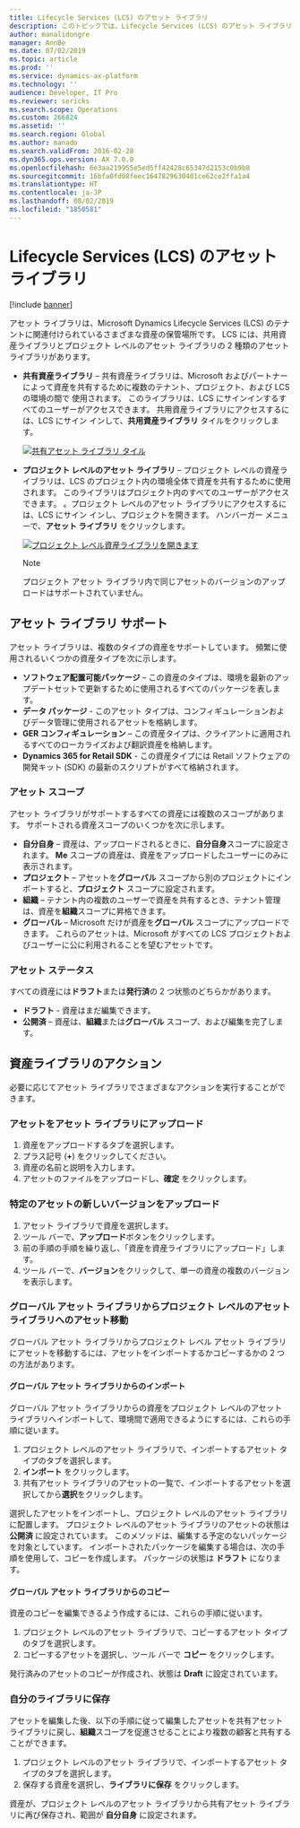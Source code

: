 ```yaml
---
title: Lifecycle Services (LCS) のアセット ライブラリ
description: このトピックでは、Lifecycle Services (LCS) のアセット ライブラリ機能について説明します。
author: manalidongre
manager: AnnBe
ms.date: 07/02/2019
ms.topic: article
ms.prod: ''
ms.service: dynamics-ax-platform
ms.technology: ''
audience: Developer, IT Pro
ms.reviewer: sericks
ms.search.scope: Operations
ms.custom: 266824
ms.assetid: ''
ms.search.region: Global
ms.author: manado
ms.search.validFrom: 2016-02-28
ms.dyn365.ops.version: AX 7.0.0
ms.openlocfilehash: 6e3aa219955e5ed5ff42428c65347d2153c0b9b8
ms.sourcegitcommit: 16bfa0fd08feec1647829630401ce62ce2ffa1a4
ms.translationtype: HT
ms.contentlocale: ja-JP
ms.lasthandoff: 08/02/2019
ms.locfileid: "1850581"
---
```

# <a name="asset-library-in-lifecycle-services-lcs"></a>Lifecycle Services (LCS) のアセット ライブラリ

[!include [banner](../includes/banner.md)]

アセット ライブラリは、Microsoft Dynamics Lifecycle Services (LCS) のテナントに関連付けられているさまざまな資産の保管場所です。 LCS には、共用資産ライブラリとプロジェクト レベルのアセット ライブラリの 2 種類のアセット ライブラリがあります。

- **共有資産ライブラリ** – 共有資産ライブラリは、Microsoft およびパートナーによって資産を共有するために複数のテナント、プロジェクト、および LCS の環境の間で 使用されます。 このライブラリは、LCS にサインインするすべてのユーザーがアクセスできます。 共用資産ライブラリにアクセスするには、LCS にサイン インして、**共用資産ライブラリ** タイルをクリックします。

    [![共有アセット ライブラリ タイル](./media/SharedAssetLibrary.jpg)](./media/SharedAssetLibrary.jpg)

- **プロジェクト レベルのアセット ライブラリ** – プロジェクト レベルの資産ライブラリは、LCS のプロジェクト内の環境全体で資産を共有するために使用されます。 このライブラリはプロジェクト内のすべてのユーザーがアクセスできます。 。プロジェクト レベルのアセット ライブラリにアクセスするには、LCS にサイン インし、プロジェクトを開きます。 ハンバーガー メニューで、**アセット ライブラリ** をクリックします。

    [![プロジェクト レベル資産ライブラリを開きます](./media/ProjectAssetLibrary.jpg)](./media/ProjectAssetLibrary.jpg)
    
    > [!NOTE]
    > プロジェクト アセット ライブラリ内で同じアセットのバージョンのアップロードはサポートされていません。 

## <a name="asset-library-support"></a>アセット ライブラリ サポート
アセット ライブラリは、複数のタイプの資産をサポートしています。 頻繁に使用されるいくつかの資産タイプを次に示します。

- **ソフトウェア配置可能パッケージ** – この資産のタイプは、環境を最新のアップデートセットで更新するために使用されるすべてのパッケージを表します。
- **データ パッケージ** - このアセット タイプは、コンフィギュレーションおよびデータ管理に使用されるアセットを格納します。
- **GER コンフィギュレーション** – この資産タイプは、クライアントに適用されるすべてのローカライズおよび翻訳資産を格納します。
- **Dynamics 365 for Retail SDK** - この資産タイプには Retail ソフトウェアの開発キット (SDK) の最新のスクリプトがすべて格納されます。

### <a name="asset-scopes"></a>アセット スコープ
アセット ライブラリがサポートするすべての資産には複数のスコープがあります。 サポートされる資産スコープのいくつかを次に示します。

- **自分自身** – 資産は、アップロードされるときに、**自分自身**スコープに設定されます。 **Me** スコープの資産は、資産をアップロードしたユーザーにのみに表示されます。
- **プロジェクト** – アセットを**グローバル** スコープから別のプロジェクトにインポートすると、**プロジェクト** スコープに設定されます。
- **組織** – テナント内の複数のユーザーで資産を共有するとき、テナント管理は、資産を**組織**スコープに昇格できます。
- **グローバル** – Microsoft だけが資産を**グローバル** スコープにアップロードできます。 これらのアセットは、Microsoft がすべての LCS プロジェクトおよびユーザーに公に利用されることを望むアセットです。

### <a name="asset-status"></a>アセット ステータス
すべての資産には**ドラフト**または**発行済**の 2 つ状態のどちらかがあります。

- **ドラフト** - 資産はまだ編集できます。
- **公開済** – 資産は、**組織**または**グローバル** スコープ、および編集を完了します。

## <a name="actions-in-the-asset-library"></a>資産ライブラリのアクション
必要に応じてアセット ライブラリでさまざまなアクションを実行することができます。

### <a name="upload-an-asset-to-the-asset-library"></a>アセットをアセット ライブラリにアップロード
1. 資産をアップロードするタブを選択します。
2. プラス記号 (**+**) をクリックしてください。
3. 資産の名前と説明を入力します。
4. アセットのファイルをアップロードし、**確定** をクリックします。

### <a name="upload-a-new-version-for-a-specific-asset"></a>特定のアセットの新しいバージョンをアップロード
1. アセット ライブラリで資産を選択します。
2. ツール バーで、**アップロード**ボタンをクリックします。
3. 前の手順の手順を繰り返し、「資産を資産ライブラリにアップロード」します。
4. ツール バーで、**バージョン**をクリックして、単一の資産の複数のバージョンを表示します。

### <a name="move-assets-from-the-global-asset-library-to-the-project-level-asset-library"></a>グローバル アセット ライブラリからプロジェクト レベルのアセット ライブラリへのアセット移動
グローバル アセット ライブラリからプロジェクト レベル アセット ライブラリにアセットを移動するには、アセットをインポートするかコピーするかの 2 つの方法があります。

#### <a name="import-from-the-global-asset-library"></a>グローバル アセット ライブラリからのインポート
グローバル アセット ライブラリからの資産をプロジェクト レベルのアセット ライブラリへインポートして、環境間で適用できるようにするには、これらの手順に従います。

1. プロジェクト レベルのアセット ライブラリで、インポートするアセット タイプのタブを選択します。
2. **インポート** をクリックします。
3. 共有アセット ライブラリのアセットの一覧で、インポートするアセットを選択してから**選択**をクリックします。

選択したアセットをインポートし、プロジェクト レベルのアセット ライブラリに配置します。 プロジェクト レベルのアセット ライブラリのアセットの状態は **公開済** に設定されています。 このメソッドは、編集する予定のないパッケージを対象としています。 インポートされたパッケージを編集する場合は、次の手順を使用して、コピーを作成します。 パッケージの状態は **ドラフト** になります。

#### <a name="copy-from-the-global-asset-library"></a>グローバル アセット ライブラリからのコピー
資産のコピーを編集できるよう作成するには、これらの手順に従います。

1. プロジェクト レベルのアセット ライブラリで、コピーするアセット タイプのタブを選択します。
2. コピーするアセットを選択し、ツール バーで **コピー** をクリックします。

発行済みのアセットのコピーが作成され、状態は **Draft** に設定されています。

### <a name="save-to-my-library"></a>自分のライブラリに保存
アセットを編集した後、以下の手順に従って編集したアセットを共有アセット ライブラリに戻し、**組織**スコープを促進させることにより複数の顧客と共有することができます。

1. プロジェクト レベルのアセット ライブラリで、インポートするアセット タイプのタブを選択します。
2. 保存する資産を選択し、**ライブラリに保存** をクリックします。

資産が、プロジェクト レベルのアセット ライブラリから共有アセット ライブラリに再び保存され、範囲が **自分自身** に設定されます。
